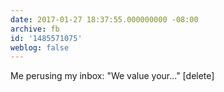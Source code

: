 ```yaml
---
date: 2017-01-27 18:37:55.000000000 -08:00
archive: fb
id: '1485571075'
weblog: false
---
```


Me perusing my inbox: "We value your..." [delete]
